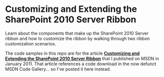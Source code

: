Customizing and Extending the SharePoint 2010 Server Ribbon
=====================

Learn about the components that make up the SharePoint 2010 Server ribbon and how to customize the ribbon by walking through two ribbon customization scenarios.

The code samples in this repo are for the article **[Customizing and Extending the SharePoint 2010 Server Ribbon](http://msdn.microsoft.com/en-us/library/gg552606.aspx)** that I published on MSDN in January 2011. That article references a code download in the now defunct MSDN Code Gallery... so I've posted it here instead.